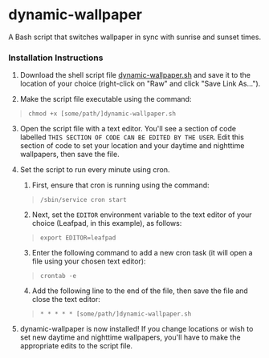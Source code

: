 # dynamic-wallpaper
A Bash script that switches wallpaper in sync with sunrise and sunset times.

### Installation Instructions
1. Download the shell script file
<a href="https://raw.githubusercontent.com/Andrew-van-Campen/dynamic-wallpaper/main/dynamic-wallpaper.sh" download>dynamic-wallpaper.sh</a>
and save it to the location of your choice (right-click on "Raw" and click "Save Link As...").

2. Make the script file executable using the command:
> `chmod +x [some/path/]dynamic-wallpaper.sh`

3. Open the script file with a text editor. You'll see a section of code labelled `THIS SECTION OF CODE CAN BE EDITED BY THE USER`. Edit this section of code to set your location and your daytime and nighttime wallpapers, then save the file.

4. Set the script to run every minute using cron.
    1. First, ensure that cron is running using the command:
    > `/sbin/service cron start`

    2. Next, set the `EDITOR` environment variable to the text editor of your choice (Leafpad, in this example), as follows:
    > `export EDITOR=leafpad`

    3. Enter the following command to add a new cron task (it will open a file using your chosen text editor):
    > `crontab -e`

    4. Add the following line to the end of the file, then save the file and close the text editor:
    > `* * * * * [some/path/]dynamic-wallpaper.sh`

5. dynamic-wallpaper is now installed! If you change locations or wish to set new daytime and nighttime wallpapers, you'll have to make the appropriate edits to the script file.
